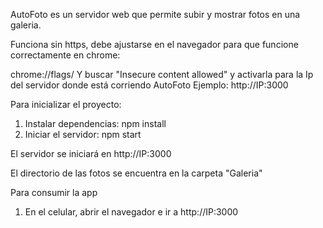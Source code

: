 
AutoFoto es un servidor web que permite subir y mostrar fotos en una galeria.

Funciona sin https, debe ajustarse en el navegador para que funcione correctamente en chrome:

chrome://flags/
Y buscar "Insecure content allowed" y activarla para la Ip del servidor donde está corriendo AutoFoto
Ejemplo: http://IP:3000

Para inicializar el proyecto:
1. Instalar dependencias: npm install
2. Iniciar el servidor: npm start

El servidor se iniciará en http://IP:3000

El directorio de las fotos se encuentra en la carpeta "Galeria"

Para consumir la app 
1. En el celular, abrir el navegador e ir a 
http://IP:3000
